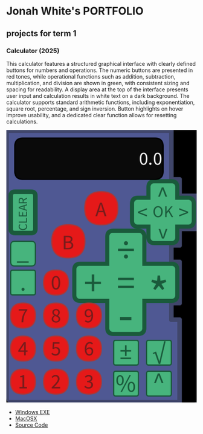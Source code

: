 # Jonah White's PORTFOLIO

## projects for term 1

### Calculator (2025)

This calculator features a structured graphical interface with clearly defined buttons for numbers and operations. The numeric buttons are presented in red tones, while operational functions such as addition, subtraction, multiplication, and division are shown in green, with consistent sizing and spacing for readability. A display area at the top of the interface presents user input and calculation results in white text on a dark background. The calculator supports standard arithmetic functions, including exponentiation, square root, percentage, and sign inversion. Button highlights on hover improve usability, and a dedicated clear function allows for resetting calculations.

![Running Calculator](https://github.com/ArtBlock404/portfolio/blob/main/images/Calc.png?raw=true)

* [Windows EXE](https://github.com/ArtBlock404/portfolio/blob/main/src/Calculator/windows-amd64.zip)
* [MacOSX](https://github.com/ArtBlock404/portfolio/blob/main/src/Calculator/macos-aarch64.zip)
* [Source Code](https://github.com/ArtBlock404/portfolio/tree/main/src/Calculator)
